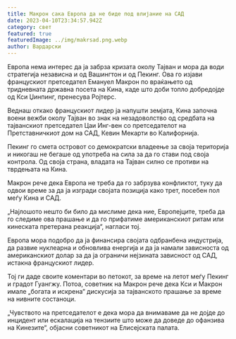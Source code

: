 ```yaml
---
title: Макрон сака Европа да не биде под влијание на САД
date: 2023-04-10T23:34:57.942Z
category: свет
featured: true
featuredImage: ../img/makrsad.png.webp
author: Вардарски
---
```


Европа нема интерес да ја забрза кризата околу Тајван и мора да води стратегија независна и од Вашингтон и од Пекинг. Ова го изјави францускиот претседател Емануел Макрон по враќањето од тридневната државна посета на Кина, каде што доби топло добредојде од Кси Џинпинг, пренесува Ројтерс.

Веднаш откако францускиот лидер ја напушти земјата, Кина започна воени вежби околу Тајван во знак на незадоволство од средбата на тајванскиот претседател Цаи Инг-вен со претседателот на Претставничкиот дом на САД, Кевин Мекарти во Калифорнија.

Пекинг го смета островот со демократски владеење за своја територија и никогаш не бегаше од употреба на сила за да го стави под своја контрола. Од своја страна, владата на Тајван силно се противи на тврдењата на Кина.

Макрон рече дека Европа не треба да го забрзува конфликтот, туку да одвои време за да ја изгради својата позиција како трет, посебен пол меѓу Кина и САД.

„Најлошото нешто би било да мислиме дека ние, Европејците, треба да го следиме ова прашање и да го прифатиме американскиот ритам или кинеската претерана реакција“, нагласи тој.

Европа мора подобро да ја финансира својата одбранбена индустрија, да развие нуклеарна и обновлива енергија и да ја намали зависноста од американскиот долар за да ја ограничи нејзината зависност од САД, истакна францускиот лидер.

Тој ги даде своите коментари во петокот, за време на летот меѓу Пекинг и градот Гуангжу. Потоа, советник на Макрон рече дека Кси и Макрон имале „богата и искрена“ дискусија за тајванското прашање за време на нивните состаноци.

„Чувството на претседателот е дека мора да внимаваме да не дојде до инцидент или ескалација на тензиите што може да доведе до офанзива на Кинезите“, објасни советникот на Елисејската палата.

